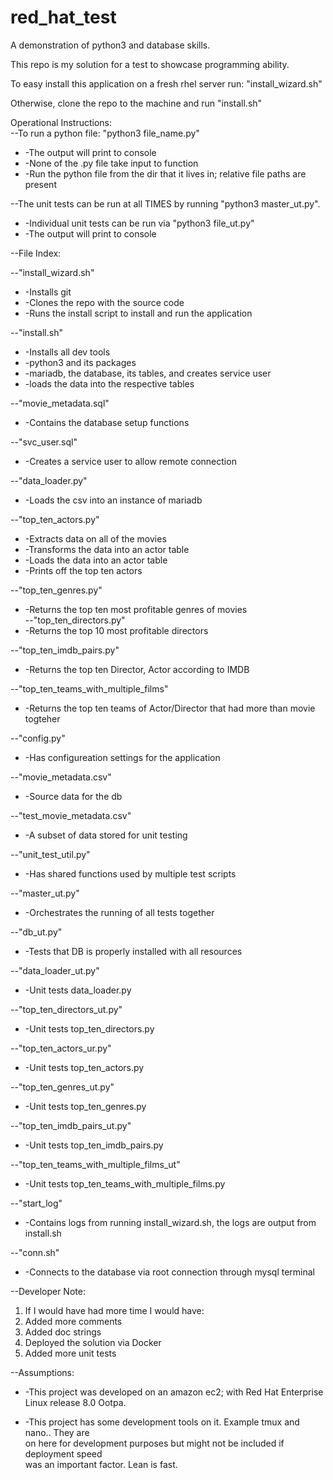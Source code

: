 # red_hat_test  
A demonstration of python3 and database skills.   

This repo is my solution for a test to showcase programming ability.  

To easy install this application on a fresh rhel server run: "install_wizard.sh"  

Otherwise, clone the repo to the machine and run "install.sh"  

Operational Instructions:  
--To run a python file: "python3 file_name.py"  
-  -The output will print to console  
-  -None of the .py file take input to function  
-  -Run the python file from the dir that it lives in; relative file paths are present    
    
--The unit tests can be run at all TIMES by running "python3 master_ut.py".    
-  -Individual unit tests can be run via "python3 file_ut.py"   
-  -The output will print to console  

--File Index:  

--"install_wizard.sh" 
-  -Installs git  
-  -Clones the repo with the source code  
-  -Runs the install script to install and run the application


--"install.sh" 
-  -Installs all dev tools  
-  -python3 and its packages  
-  -mariadb, the database, its tables, and creates service user  
-  -loads the data into the respective tables  


--"movie_metadata.sql"
-  -Contains the database setup functions  


--"svc_user.sql"
-  -Creates a service user to allow remote connection  


--"data_loader.py"
-  -Loads the csv into an instance of mariadb  


--"top_ten_actors.py"
-  -Extracts data on all of the movies  
-  -Transforms the data into an actor table  
-  -Loads the data into an actor table  
-  -Prints off the top ten actors  


--"top_ten_genres.py" 
-  -Returns the top ten most profitable genres of movies  
--"top_ten_directors.py"
-  -Returns the top 10 most profitable directors  


--"top_ten_imdb_pairs.py"
-  -Returns the top ten Director, Actor according to IMDB  


--"top_ten_teams_with_multiple_films" 
-  -Returns the top ten teams of Actor/Director that had more than movie togteher  


--"config.py" 
-  -Has configureation settings for the application  


--"movie_metadata.csv" 
-  -Source data for the db  


--"test_movie_metadata.csv" 
-  -A subset of data stored for unit testing  


--"unit_test_util.py" 
-  -Has shared functions used by multiple test scripts  


--"master_ut.py" 
-  -Orchestrates the running of all tests together  


--"db_ut.py" 
-  -Tests that DB is properly installed with all resources  


--"data_loader_ut.py" 
- -Unit tests data_loader.py  


--"top_ten_directors_ut.py" 
-  -Unit tests top_ten_directors.py  


--"top_ten_actors_ur.py" 
-  -Unit tests top_ten_actors.py  


--"top_ten_genres_ut.py" 
-  -Unit tests top_ten_genres.py  


--"top_ten_imdb_pairs_ut.py" 
-  -Unit tests top_ten_imdb_pairs.py 


--"top_ten_teams_with_multiple_films_ut" 
-  -Unit tests top_ten_teams_with_multiple_films.py  


--"start_log" 
-  -Contains logs from running install_wizard.sh, the logs are output from install.sh  


--"conn.sh" 
-  -Connects to the database via root connection through mysql terminal  
  
--Developer Note:  
1. If I would have had more time I would have:  
2. Added more comments  
3. Added doc strings  
4. Deployed the solution via Docker  
5. Added more unit tests  
          
--Assumptions:  
-  -This project was developed on an amazon ec2; with Red Hat Enterprise Linux release 8.0 Ootpa.  

-  -This project has some development tools on it. Example tmux and nano.. They are   
    on here for development purposes but might not be included if deployment speed  
    was an important factor. Lean is fast.  
    

  
